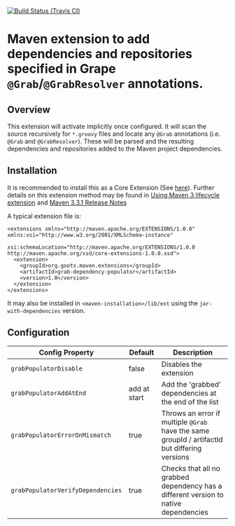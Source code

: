 [![Build Status (Travis CI)](https://travis-ci.org/rnc/grab-dependency-populator.svg?branch=master)](https://travis-ci.org/rnc/grab-dependency-populator.svg?branch=master)


# Maven extension to add dependencies and repositories specified in Grape `@Grab`/`@GrabResolver` annotations.

## Overview

This extension will activate implicitly once configured. It will scan the source
recursively for `*.groovy` files and locate any `@Grab` annotations (i.e. `@Grab` and `@GrabResolver`). These will be parsed and the
resulting dependencies and repositories added to the Maven project dependencies.

## Installation

It is recommended to install this as a Core Extension (See
[here](https://maven.apache.org/ref/3.6.2/maven-embedder/core-extensions.html)).
Further details on this extension method may be found in
[Using Maven 3 lifecycle extension](https://maven.apache.org/examples/maven-3-lifecycle-extensions.html)
and
[Maven 3.3.1 Release Notes](https://maven.apache.org/docs/3.3.1/release-notes.html)

A typical extension file is:

<pre><code>&lt;extensions xmlns=&quot;http://maven.apache.org/EXTENSIONS/1.0.0&quot; xmlns:xsi=&quot;http://www.w3.org/2001/XMLSchema-instance&quot;
            xsi:schemaLocation=&quot;http://maven.apache.org/EXTENSIONS/1.0.0 http://maven.apache.org/xsd/core-extensions-1.0.0.xsd&quot;&gt;
  &lt;extension&gt;
    &lt;groupId&gt;org.goots.maven.extensions&lt;/groupId&gt;
    &lt;artifactId&gt;grab-dependency-populator&lt;/artifactId&gt;
    &lt;version&gt;1.0&lt;/version&gt;
  &lt;/extension&gt;
&lt;/extensions&gt;
</code></pre>

It may also be installed in `<maven-installation>/lib/ext` using the `jar-with-dependencies` version.

## Configuration

| Config Property | Default | Description |
|-----------------|---------|-------------|
| `grabPopulatorDisable` | false        | Disables the extension |
| `grabPopulatorAddAtEnd` | add at start        | Add the 'grabbed' dependencies at the end of the list|
| `grabPopulatorErrorOnMismatch` | true        | Throws an error if multiple `@Grab` have the same groupId / artifactId but differing versions |
| `grabPopulatorVerifyDependencies` | true        | Checks that all no grabbed dependency has a different version to native dependencies |
